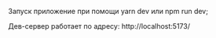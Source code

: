 Запуск приложение при помощи yarn dev или npm run dev;

Дев-сервер работает по адресу: http://localhost:5173/
